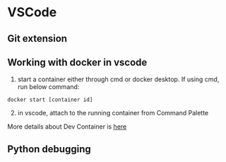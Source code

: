 # VSCode

## Git extension

## Working with docker in vscode
1. start a container either through cmd or docker desktop. If using cmd, run below command:
```
docker start [container id]
```
2. in vscode, attach to the running container from Command Palette

More details about Dev Container is [here](https://code.visualstudio.com/docs/devcontainers/containers)

## Python debugging
